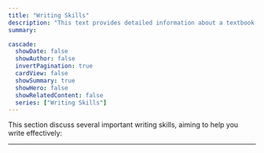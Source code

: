 ```yaml
---
title: "Writing Skills"
description: "This text provides detailed information about a textbook for Class XI, likely intended for students in India, as indicated by the publisher, the National Council of Educational Research and Training (NCERT). "
summary: 

cascade:
  showDate: false
  showAuthor: false
  invertPagination: true
  cardView: false
  showSummary: true
  showHero: false
  showRelatedContent: false
  series: ["Writing Skills"]
---
```


This section discuss several important writing skills, aiming to help you write effectively:

---
